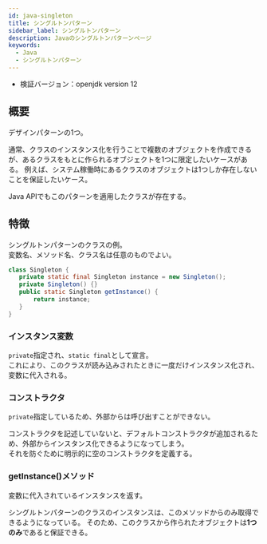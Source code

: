 ```yaml
---
id: java-singleton
title: シングルトンパターン
sidebar_label: シングルトンパターン
description: Javaのシングルトンパターンページ
keywords:
  - Java
  - シングルトンパターン
---
```


- 検証バージョン：openjdk version 12

## 概要
デザインパターンの1つ。

通常、クラスのインスタンス化を行うことで複数のオブジェクトを作成できるが、あるクラスをもとに作られるオブジェクトを1つに限定したいケースがある。
例えば、システム稼働時にあるクラスのオブジェクトは1つしか存在しないことを保証したいケース。

Java APIでもこのパターンを適用したクラスが存在する。

## 特徴
シングルトンパターンのクラスの例。  
変数名、メソッド名、クラス名は任意のものでよい。
```java
class Singleton {
   private static final Singleton instance = new Singleton();
   private Singleton() {}
   public static Singleton getInstance() {
       return instance;
   }
}
```

### インスタンス変数
`private`指定され、`static final`として宣言。  
これにより、このクラスが読み込みされたときに一度だけインスタンス化され、変数に代入される。

### コンストラクタ
`private`指定しているため、外部からは呼び出すことができない。

コンストラクタを記述していないと、デフォルトコンストラクタが追加されるため、外部からインスタンス化できるようになってしまう。  
それを防ぐために明示的に空のコンストラクタを定義する。

### getInstance()メソッド
変数に代入されているインスタンスを返す。

シングルトンパターンのクラスのインスタンスは、このメソッドからのみ取得できるようになっている。
そのため、このクラスから作られたオブジェクトは**1つのみ**であると保証できる。
